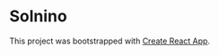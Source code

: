 # Solnino
This project was bootstrapped with [Create React App](https://github.com/facebook/create-react-app).
